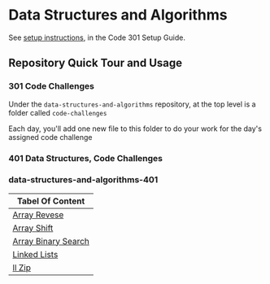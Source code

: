 # Data Structures and Algorithms

See [setup instructions](https://codefellows.github.io/setup-guide/code-301/3-code-challenges), in the Code 301 Setup Guide.

## Repository Quick Tour and Usage

### 301 Code Challenges

Under the `data-structures-and-algorithms` repository, at the top level is a folder called `code-challenges`

Each day, you'll add one new file to this folder to do your work for the day's assigned code challenge

### 401 Data Structures, Code Challenges

### data-structures-and-algorithms-401


|Tabel Of Content|
|----------------|
| [Array Revese](https://github.com/hamzashamoun96/data-structures-and-algorithms/blob/master/challenges/arrayReverse/array-README.md)|
| [Array Shift](https://github.com/hamzashamoun96/data-structures-and-algorithms/blob/master/challenges/arrayShift/array-README.md)|
| [Array Binary Search](https://github.com/hamzashamoun96/data-structures-and-algorithms/blob/array-binary-search/challenges/arrayBinarySearch/README..md)|
| [Linked Lists](https://github.com/hamzashamoun96/data-structures-and-algorithms/blob/linked-list/challenges/linked-list/REAME.md)|
| [ll Zip](https://github.com/hamzashamoun96/data-structures-and-algorithms/blob/linked-list/challenges/linked-list/REAME.md)|